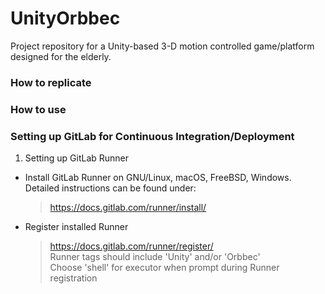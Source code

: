 # UnityOrbbec
Project repository for a Unity-based 3-D motion controlled game/platform designed for the elderly.
### How to replicate
### How to use
### Setting up GitLab for Continuous Integration/Deployment
1. Setting up GitLab Runner
  - Install GitLab Runner on GNU/Linux, macOS, FreeBSD, Windows. Detailed instructions can be found under:  
    > https://docs.gitlab.com/runner/install/  
  - Register installed Runner  
    > https://docs.gitlab.com/runner/register/  
    > Runner tags should include 'Unity' and/or 'Orbbec'  
    > Choose 'shell' for executor when prompt during Runner registration
